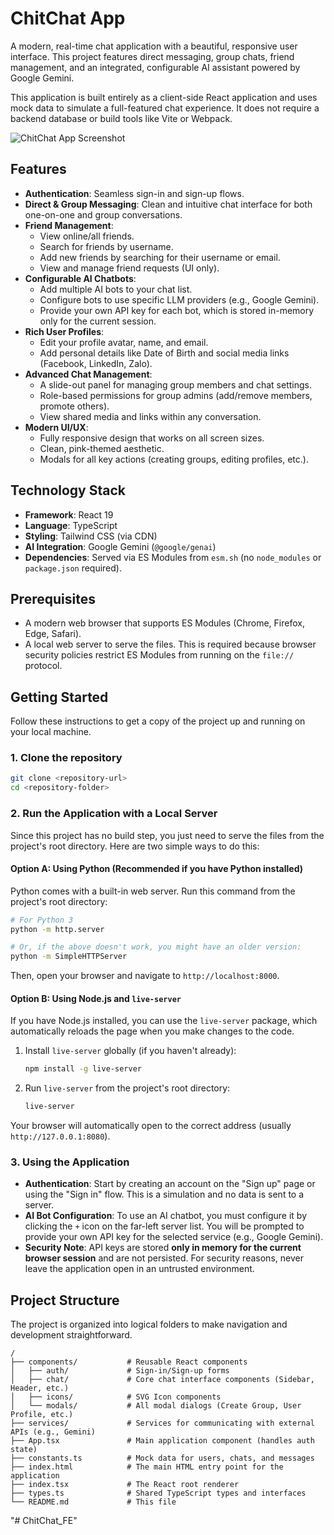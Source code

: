 # ChitChat App

A modern, real-time chat application with a beautiful, responsive user interface. This project features direct messaging, group chats, friend management, and an integrated, configurable AI assistant powered by Google Gemini.

This application is built entirely as a client-side React application and uses mock data to simulate a full-featured chat experience. It does not require a backend database or build tools like Vite or Webpack.

![ChitChat App Screenshot](https://i.imgur.com/rSCTqA1.png)

## Features

- **Authentication**: Seamless sign-in and sign-up flows.
- **Direct & Group Messaging**: Clean and intuitive chat interface for both one-on-one and group conversations.
- **Friend Management**:
    - View online/all friends.
    - Search for friends by username.
    - Add new friends by searching for their username or email.
    - View and manage friend requests (UI only).
- **Configurable AI Chatbots**:
    - Add multiple AI bots to your chat list.
    - Configure bots to use specific LLM providers (e.g., Google Gemini).
    - Provide your own API key for each bot, which is stored in-memory only for the current session.
- **Rich User Profiles**:
    - Edit your profile avatar, name, and email.
    - Add personal details like Date of Birth and social media links (Facebook, LinkedIn, Zalo).
- **Advanced Chat Management**:
    - A slide-out panel for managing group members and chat settings.
    - Role-based permissions for group admins (add/remove members, promote others).
    - View shared media and links within any conversation.
- **Modern UI/UX**:
    - Fully responsive design that works on all screen sizes.
    - Clean, pink-themed aesthetic.
    - Modals for all key actions (creating groups, editing profiles, etc.).

## Technology Stack

- **Framework**: React 19
- **Language**: TypeScript
- **Styling**: Tailwind CSS (via CDN)
- **AI Integration**: Google Gemini (`@google/genai`)
- **Dependencies**: Served via ES Modules from `esm.sh` (no `node_modules` or `package.json` required).

## Prerequisites

- A modern web browser that supports ES Modules (Chrome, Firefox, Edge, Safari).
- A local web server to serve the files. This is required because browser security policies restrict ES Modules from running on the `file://` protocol.

## Getting Started

Follow these instructions to get a copy of the project up and running on your local machine.

### 1. Clone the repository

```bash
git clone <repository-url>
cd <repository-folder>
```

### 2. Run the Application with a Local Server

Since this project has no build step, you just need to serve the files from the project's root directory. Here are two simple ways to do this:

#### Option A: Using Python (Recommended if you have Python installed)

Python comes with a built-in web server. Run this command from the project's root directory:

```bash
# For Python 3
python -m http.server

# Or, if the above doesn't work, you might have an older version:
python -m SimpleHTTPServer
```

Then, open your browser and navigate to `http://localhost:8000`.

#### Option B: Using Node.js and `live-server`

If you have Node.js installed, you can use the `live-server` package, which automatically reloads the page when you make changes to the code.

1.  Install `live-server` globally (if you haven't already):
    ```bash
    npm install -g live-server
    ```
2.  Run `live-server` from the project's root directory:
    ```bash
    live-server
    ```
Your browser will automatically open to the correct address (usually `http://127.0.0.1:8080`).

### 3. Using the Application

- **Authentication**: Start by creating an account on the "Sign up" page or using the "Sign in" flow. This is a simulation and no data is sent to a server.
- **AI Bot Configuration**: To use an AI chatbot, you must configure it by clicking the `+` icon on the far-left server list. You will be prompted to provide your own API key for the selected service (e.g., Google Gemini).
- **Security Note**: API keys are stored **only in memory for the current browser session** and are not persisted. For security reasons, never leave the application open in an untrusted environment.

## Project Structure

The project is organized into logical folders to make navigation and development straightforward.

```
/
├── components/           # Reusable React components
│   ├── auth/             # Sign-in/Sign-up forms
│   ├── chat/             # Core chat interface components (Sidebar, Header, etc.)
│   ├── icons/            # SVG Icon components
│   └── modals/           # All modal dialogs (Create Group, User Profile, etc.)
├── services/             # Services for communicating with external APIs (e.g., Gemini)
├── App.tsx               # Main application component (handles auth state)
├── constants.ts          # Mock data for users, chats, and messages
├── index.html            # The main HTML entry point for the application
├── index.tsx             # The React root renderer
├── types.ts              # Shared TypeScript types and interfaces
└── README.md             # This file
```
"# ChitChat_FE" 
